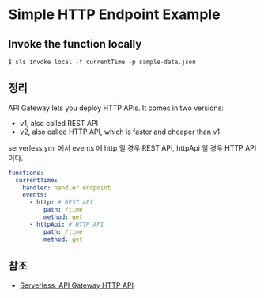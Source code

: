 # Simple HTTP Endpoint Example

## Invoke the function locally

```shell
$ sls invoke local -f currentTime -p sample-data.json
```

## 정리

API Gateway lets you deploy HTTP APIs. It comes in two versions:

- v1, also called REST API
- v2, also called HTTP API, which is faster and cheaper than v1

serverless.yml 에서 events 에 http 일 경우 REST API, httpApi 일 경우 HTTP API 이다.

```yaml
functions:
  currentTime:
    handler: handler.endpoint
    events:
      - http: # REST API           
          path: /time
          method: get
      - httpApi: # HTTP API
          path: /time
          method: get
```

## 참조
- [Serverless, API Gateway HTTP API](https://www.serverless.com/framework/docs/providers/aws/events/http-api)
